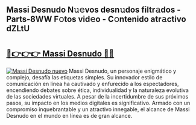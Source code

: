 ## Massi Desnudo N𝚞𝚎vos desn𝚞dos filtr𝚊dos - Parts-8WW F𝚘tos vid𝚎o - C𝚘ntenido atr𝚊ctivo dZLtU

# <h2><a href="http://mbaj14.tromn.icu/?c=Massi+Desnudo">🔗👉👉👉 Massi Desnudo 🔗🔗</a></h2>

[![Massi Desnudo nuevo](https://i.imgur.com/pEAQMta.gif)](http://mbaj14.tromn.icu/?c=Massi+Desnudo)
Massi Desnudo, un personaje enigmático y complejo, desafía las etiquetas simples. Su innovador estilo de comunicación en línea ha cautivado y enfurecido a los espectadores, encendiendo debates sobre ética, individualidad y la naturaleza evolutiva de las sociedades virtuales. A pesar de la incertidumbre de sus próximos pasos, su impacto en los medios digitales es significativo. Armado con un compromiso inquebrantable y un atractivo innegable, el alcance de Massi Desnudo en el mundo en línea es de gran alcance.
